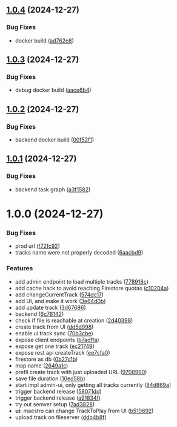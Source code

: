 ## [1.0.4](https://github.com/AcevedoR/rpg-maestro/compare/rpg-maestro-v1.0.3...rpg-maestro-v1.0.4) (2024-12-27)


### Bug Fixes

* docker build ([ad762e8](https://github.com/AcevedoR/rpg-maestro/commit/ad762e82659236bb942b68e5d3377b4eaa8001f5))

## [1.0.3](https://github.com/AcevedoR/rpg-maestro/compare/rpg-maestro-v1.0.2...rpg-maestro-v1.0.3) (2024-12-27)


### Bug Fixes

* debug docker build ([aace6b4](https://github.com/AcevedoR/rpg-maestro/commit/aace6b4fa8f9a1d1f37ef5e5429beb5553064f6b))

## [1.0.2](https://github.com/AcevedoR/rpg-maestro/compare/rpg-maestro-v1.0.1...rpg-maestro-v1.0.2) (2024-12-27)


### Bug Fixes

* backend docker build ([00f52f1](https://github.com/AcevedoR/rpg-maestro/commit/00f52f10c0c6d97682ef63b0de67f76d49230d7c))

## [1.0.1](https://github.com/AcevedoR/rpg-maestro/compare/rpg-maestro-v1.0.0...rpg-maestro-v1.0.1) (2024-12-27)


### Bug Fixes

* backend task graph ([a3f1582](https://github.com/AcevedoR/rpg-maestro/commit/a3f15826ac488432a52f64b33ee4ea2946889edd))

# 1.0.0 (2024-12-27)


### Bug Fixes

* prod url ([f72fc92](https://github.com/AcevedoR/rpg-maestro/commit/f72fc9232e6bc736ec10a77e1d36f287fbc6027f))
* tracks name were not properly decoded ([6aacbd9](https://github.com/AcevedoR/rpg-maestro/commit/6aacbd98850e3f7578cfb817897d153107a6ec82))


### Features

* add admin endpoint to load multiple tracks ([778918c](https://github.com/AcevedoR/rpg-maestro/commit/778918cd05e66feaed306c57454bfc8b8ea045da))
* add cache hack to avoid reaching Firestore quotas ([c10204a](https://github.com/AcevedoR/rpg-maestro/commit/c10204a290b093046dd30da4305f944c99654f69))
* add changeCurrentTrack ([574dc17](https://github.com/AcevedoR/rpg-maestro/commit/574dc1716778db43279258875ac5c10b20c8e948))
* add UI, and make it work ([3e64d0b](https://github.com/AcevedoR/rpg-maestro/commit/3e64d0bc70ccab9c051e3f27a16364ca18996dc1))
* add update track ([3d67686](https://github.com/AcevedoR/rpg-maestro/commit/3d6768662f64c4bae1426c681b2c9657923ca510))
* backend ([6c78142](https://github.com/AcevedoR/rpg-maestro/commit/6c78142c5b7bc4d1da5340d994775a194e6a8131))
* check if file is reachable at creation ([2d40398](https://github.com/AcevedoR/rpg-maestro/commit/2d403989dbf7ee33f30c445b867667de4e8fd702))
* create track from UI ([dd5d998](https://github.com/AcevedoR/rpg-maestro/commit/dd5d9985ccd80bb4a81d92866029007bccc55d5e))
* enable ui track sync ([70b3cbe](https://github.com/AcevedoR/rpg-maestro/commit/70b3cbeb64b2ed70b443e7295a8409c8bb452164))
* expose client endpoints ([b7adffa](https://github.com/AcevedoR/rpg-maestro/commit/b7adffa116be8ce6116dd16b157ef0a0466ca92a))
* expose get one track ([ec21749](https://github.com/AcevedoR/rpg-maestro/commit/ec21749b8890faf1b98acbc4b2fab938a6b77a0a))
* expose rest api createTrack ([ee7cfa0](https://github.com/AcevedoR/rpg-maestro/commit/ee7cfa02ceaed0aa306b0e0a6cb90b2ca64df47f))
* firestore as db ([0b27c1b](https://github.com/AcevedoR/rpg-maestro/commit/0b27c1b23a54ad2a9c61dde4b5d0bdf9793e50e1))
* map name ([2649a1c](https://github.com/AcevedoR/rpg-maestro/commit/2649a1cd420d23b76873678e211a5e8c4f9cdf9c))
* prefil create track with just uploaded URL ([9708990](https://github.com/AcevedoR/rpg-maestro/commit/9708990632e2fd1b859007d60ed5f2f7fa35a00d))
* save file duration ([10ed58b](https://github.com/AcevedoR/rpg-maestro/commit/10ed58bb1b34fe0e792ec970810a883d57e65e3d))
* start impl admin-ui, only getting all tracks currently ([84d869a](https://github.com/AcevedoR/rpg-maestro/commit/84d869a346e173e1be88d3cc67640e1d285df634))
* trigger backend release ([58071dd](https://github.com/AcevedoR/rpg-maestro/commit/58071ddc73f3164a94f159a3469ecd776a3eaa4c))
* trigger backend release ([a91834f](https://github.com/AcevedoR/rpg-maestro/commit/a91834f28b76fffa180e85befc6cb143cf335a97))
* try out semver setup ([7ad3828](https://github.com/AcevedoR/rpg-maestro/commit/7ad3828e364804a4ef6fef2028eed3fb7a3f4923))
* **ui:** maestro can change TrackToPlay from UI ([b510692](https://github.com/AcevedoR/rpg-maestro/commit/b510692c1c893f79eddc15451e203151661634cd))
* upload track on fileserver ([ddb4b8f](https://github.com/AcevedoR/rpg-maestro/commit/ddb4b8f429a2089f1dc99e036ebaee80bbb417bc))
